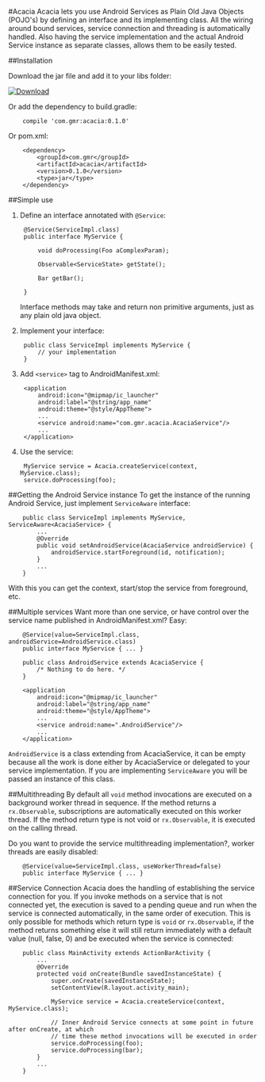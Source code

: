 #Acacia
Acacia lets you use Android Services as Plain Old Java Objects (POJO's) by defining an interface and
its implementing class. All the wiring around bound services, service connection and threading is
automatically handled. Also having the service implementation and the actual Android Service instance
as separate classes, allows them to be easily tested.

##Installation

Download the jar file and add it to your libs folder:

[ ![Download](https://api.bintray.com/packages/germnix/maven/Acacia/images/download.svg) ](https://bintray.com/germnix/maven/Acacia/_latestVersion)

Or add the dependency to build.gradle:

        compile 'com.gmr:acacia:0.1.0'

Or pom.xml:

        <dependency>
            <groupId>com.gmr</groupId>
            <artifactId>acacia</artifactId>
            <version>0.1.0</version>
            <type>jar</type>
        </dependency>

##Simple use
1. Define an interface annotated with `@Service`:

        @Service(ServiceImpl.class)
        public interface MyService {

            void doProcessing(Foo aComplexParam);

            Observable<ServiceState> getState();

            Bar getBar();

        }

    Interface methods may take and return non primitive arguments, just as any plain old java object.

2. Implement your interface:

        public class ServiceImpl implements MyService {
            // your implementation
        }

3. Add `<service>` tag to AndroidManifest.xml:

        <application
            android:icon="@mipmap/ic_launcher"
            android:label="@string/app_name"
            android:theme="@style/AppTheme">
            ...
            <service android:name="com.gmr.acacia.AcaciaService"/>
            ...
        </application>

4. Use the service:

        MyService service = Acacia.createService(context, MyService.class);
        service.doProcessing(foo);

##Getting the Android Service instance
To get the instance of the running Android Service, just implement `ServiceAware` interface:

        public class ServiceImpl implements MyService, ServiceAware<AcaciaService> {
            ...
            @Override
            public void setAndroidService(AcaciaService androidService) {
                androidService.startForeground(id, notification);
            }
            ...
        }
With this you can get the context, start/stop the service from foreground, etc.

##Multiple services
Want more than one service, or have control over the service name published in AndroidManifest.xml?
Easy:

        @Service(value=ServiceImpl.class, androidService=AndroidService.class)
        public interface MyService { ... }

        public class AndroidService extends AcaciaService {
            /* Nothing to do here. */
        }

        <application
            android:icon="@mipmap/ic_launcher"
            android:label="@string/app_name"
            android:theme="@style/AppTheme">
            ...
            <service android:name=".AndroidService"/>
            ...
        </application>

`AndroidService` is a class extending from AcaciaService, it can be empty because all the work is done
either by AcaciaService or delegated to your service implementation. If you are implementing
`ServiceAware` you will be passed an instance of this class.

##Multithreading
By default all `void` method invocations are executed on a background worker thread in sequence.
If the method returns a `rx.Observable`, subscriptions are automatically executed on this worker thread.
If the method return type is not void or `rx.Observable`, it is executed on the calling thread.

Do you want to provide the service multithreading implementation?, worker threads are easily disabled:

        @Service(value=ServiceImpl.class, useWorkerThread=false)
        public interface MyService { ... }

##Service Connection
Acacia does the handling of establishing the service connection for you. If you invoke methods on a
service that is not connected yet, the execution is saved to a pending queue and run when the service
is connected automatically, in the same order of execution.
This is only possible for methods which return type is `void` or `rx.Observable`, if the method
returns something else it will still return immediately with a default value (null, false, 0) and
be executed when the service is connected:

        public class MainActivity extends ActionBarActivity {
            ...
            @Override
            protected void onCreate(Bundle savedInstanceState) {
                super.onCreate(savedInstanceState);
                setContentView(R.layout.activity_main);

                MyService service = Acacia.createService(context, MyService.class);

                // Inner Android Service connects at some point in future after onCreate, at which
                // time these method invocations will be executed in order
                service.doProcessing(foo);
                service.doProcessing(bar);
            }
            ...
        }

